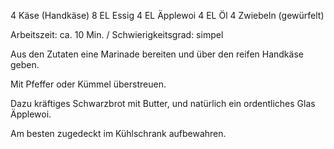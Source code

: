 4 	Käse (Handkäse)
8 EL	Essig
4 EL	Äpplewoi
4 EL	Öl
4 	Zwiebeln (gewürfelt)

Arbeitszeit: ca. 10 Min. / Schwierigkeitsgrad: simpel

Aus den Zutaten eine Marinade bereiten und über den reifen Handkäse geben.

Mit Pfeffer oder Kümmel überstreuen.

Dazu kräftiges Schwarzbrot mit Butter, und natürlich ein ordentliches Glas Äpplewoi.

Am besten zugedeckt im Kühlschrank aufbewahren.
